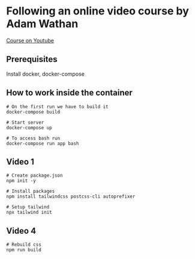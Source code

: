 # Following an online video course by Adam Wathan

[Course on Youtube](https://www.youtube.com/watch?v=21HuwjmuS7A&list=PL7CcGwsqRpSM3w9BT_21tUU8JN2SnyckR&index=1)

## Prerequisites
Install docker, docker-compose

## How to work inside the container
```
# On the first run we have to build it
docker-compose build

# Start server
docker-compose up

# To access bash run
docker-compose run app bash
```

## Video 1
```
# Create package.json
npm init -y

# Install packages
npm install tailwindcss postcss-cli autoprefixer

# Setup tailwind
npx tailwind init
```

## Video 4
```
# Rebuild css
npm run build
```